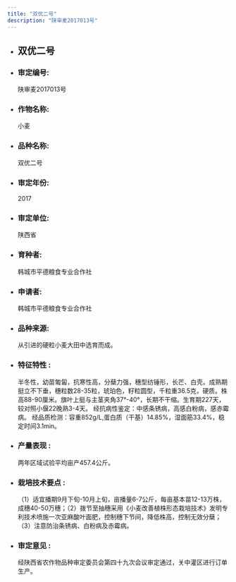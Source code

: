 ```yaml
---
title: "双优二号"
description: "陕审麦2017013号"
---
```

* ## 双优二号
* ###  审定编号:  
   陕审麦2017013号

*  ### 作物名称:  
   小麦

*   ###  品种名称: 
    双优二号

*   ### 审定年份: 
    2017

*   ### 审定单位:  
    陕西省

*   ### 育种者:  
    韩城市平德粮食专业合作社

*   ### 申请者:  
    韩城市平德粮食专业合作社

*   ### 品种来源:  
    从引进的硬粒小麦大田中选育而成。

*   ### 特征特性 : 
    半冬性，幼苗匍匐，抗寒性高，分蘖力强，穗型纺锤形，长芒、白壳。成熟期挺立不下垂，穗粒数28-35粒，琥珀色，籽粒圆型，千粒重36.5克，硬质。株高88-90厘米。旗叶上挺与主茎夹角37°-40°，长期不干缩。生育期227天，较对照小偃22晚熟3-4天。
经抗病性鉴定：中感条锈病，高感白粉病，感赤霉病。
经品质检测：容重852g/L,蛋白质（干基）14.85%，湿面筋33.4%，稳定时间3.1min。

*   ### 产量表现 : 
    两年区域试验平均亩产457.4公斤。

*   ### 栽培技术要点 : 
    （1）适宜播期9月下旬-10月上旬，亩播量6-7公斤，每亩基本苗12-13万株，成穗40-50万穗；（2）拨节至抽穗采用《小麦改善植株形态栽培技术》发明专利技术喷施一次亚麻酸叶面肥，控制穗下节间，降低株高，控制无效分蘖；（3）注意防治条锈病、白粉病及赤霉病。

*   ### 审定意见 : 
    经陕西省农作物品种审定委员会第四十九次会议审定通过，关中灌区进行订单生产。
